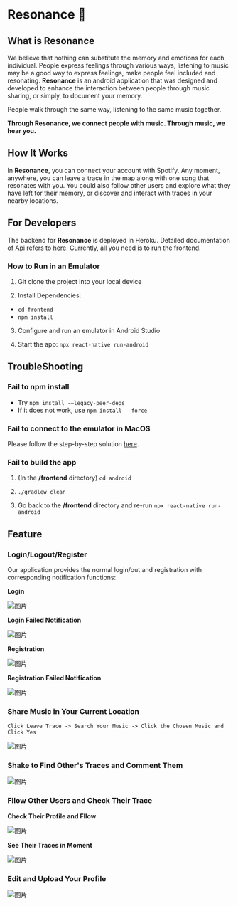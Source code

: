 # Resonance 🎵

## What is Resonance 
We believe that nothing can substitute the memory and emotions for each individual. People express feelings through various ways, listening to music may be a good way to express feelings, make people feel included and resonating. **Resonance** is an android application that was designed and developed to enhance the interaction between people through music sharing, or simply, to document your memory. 

People walk through the same way, listening to the same music together. 

**Through Resonance, we connect people with music. Through music, we hear you.**


## How It Works 

In **Resonance**, you can connect your account with Spotify. Any moment, anywhere, you can leave a trace in the map along with one song that resonates with you. You could also follow other users and explore what they have left for their memory, or discover and interact with traces in your nearby locations. 

## For Developers 
The backend for **Resonance** is deployed in Heroku. Detailed documentation of Api refers to [here](https://github.com/yongk1/resonance-backend). Currently, all you need is to run the frontend. 

### How to Run in an Emulator 

1. Git clone the project into your local device


2. Install Dependencies: 
-  `cd frontend`
- `npm install`

3. Configure and run an emulator in Android Studio


4. Start the app: `npx react-native run-android` 

## TroubleShooting 

### Fail to npm install 

 -  Try  `npm install -—legacy-peer-deps`
 -  If it does not work, use  `npm install -—force`
    
    



### Fail to connect to the emulator in MacOS 

Please follow the step-by-step solution [here](https://github.com/facebook/react-native/issues/28712#issuecomment-617384353).

### Fail to build the app 

1. (In the **/frontend** directory) `cd android` 

2. `./gradlew clean`

3. Go back to the **/frontend** directory and re-run `npx react-native run-android` 

   

## Feature



### Login/Logout/Register 

Our application provides the normal login/out and registration with corresponding notification functions:

**Login**

![图片](https://user-images.githubusercontent.com/92515186/199439379-682ad4d2-a639-44f3-a5b8-a1125cc9e978.png)


**Login Failed Notification**

![图片](https://user-images.githubusercontent.com/92515186/199439451-8df7fe63-4341-4cfc-a9ff-40f34f3dbc27.png)

**Registration**

![图片](https://user-images.githubusercontent.com/92515186/199439496-dfbdca95-7121-46f4-9c37-4a9615f35f5e.png)

**Registration Failed Notification**

![图片](https://user-images.githubusercontent.com/92515186/199439667-2c2fdedb-294a-4370-afe9-6ecbde842216.png)

### Share Music in Your Current Location

`Click Leave Trace -> Search Your Music -> Click the Chosen Music and Click Yes`

![图片](https://user-images.githubusercontent.com/92515186/199440210-0a4945a3-3420-43a9-8649-42e74b9c0ff0.png)

### Shake to Find Other's Traces and Comment Them

![图片](https://user-images.githubusercontent.com/92515186/199441090-cefcadf7-8e4b-48e8-97f4-d625bf2aab48.png)

### Fllow Other Users and Check Their Trace

**Check Their Profile and Fllow**

![图片](https://user-images.githubusercontent.com/92515186/199441534-524571d1-2bc8-4692-88f3-283eded7c90a.png)

**See Their Traces in Moment**

![图片](https://user-images.githubusercontent.com/92515186/199441745-855f34e4-d98a-483a-8053-4bf2dee0ff6a.png)

### Edit and Upload Your Profile

![图片](https://user-images.githubusercontent.com/92515186/199441891-58f704c8-9496-4a16-b9c7-5f8ce510d683.png)



